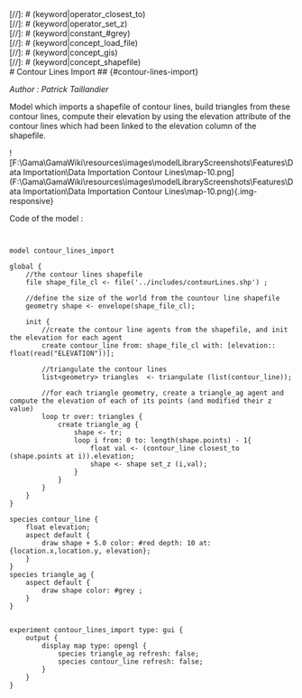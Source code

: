 [//]: # (keyword|operator_triangulate)
<div class='gama-keyword-style' id ='159_0_537_operator-triangulate'></div>
[//]: # (keyword|operator_closest_to)
<div class='gama-keyword-style' id ='159_1_222_operator-closest-to'></div>
[//]: # (keyword|operator_set_z)
<div class='gama-keyword-style' id ='159_2_475_operator-set-z'></div>
[//]: # (keyword|constant_#grey)
<div class='gama-keyword-style' id ='159_3_1233_constant--grey'></div>
[//]: # (keyword|concept_load_file)
<div class='gama-keyword-style' id ='159_4_65_concept-load-file'></div>
[//]: # (keyword|concept_gis)
<div class='gama-keyword-style' id ='159_5_45_concept-gis'></div>
[//]: # (keyword|concept_shapefile)
<div class='gama-keyword-style' id ='159_6_99_concept-shapefile'></div>
# Contour Lines Import ## {#contour-lines-import}


_Author : Patrick Taillandier_

Model which imports a shapefile of contour lines, build triangles from these contour lines, compute their elevation by using the elevation attribute of the contour lines which had been linked to the elevation column of the shapefile. 


![F:\Gama\GamaWiki\resources\images\modelLibraryScreenshots\Features\Data Importation\Data Importation Contour Lines\map-10.png](F:\Gama\GamaWiki\resources\images\modelLibraryScreenshots\Features\Data Importation\Data Importation Contour Lines\map-10.png){.img-responsive}

Code of the model : 

```


model contour_lines_import

global {
	//the contour lines shapefile
	file shape_file_cl <- file('../includes/contourLines.shp') ;
	
	//define the size of the world from the countour line shapefile
	geometry shape <- envelope(shape_file_cl);
	
	init {
		//create the contour line agents from the shapefile, and init the elevation for each agent
		create contour_line from: shape_file_cl with: [elevation:: float(read("ELEVATION"))];
		
		//triangulate the contour lines
		list<geometry> triangles  <- triangulate (list(contour_line));
		
		//for each triangle geometry, create a triangle_ag agent and compute the elevation of each of its points (and modified their z value)
		loop tr over: triangles {
			create triangle_ag {
				shape <- tr;
				loop i from: 0 to: length(shape.points) - 1{ 
					float val <- (contour_line closest_to (shape.points at i)).elevation;
					shape <- shape set_z (i,val);
				}
			}
		}	
	}
}

species contour_line {
	float elevation;
	aspect default {
		draw shape + 5.0 color: #red depth: 10 at: {location.x,location.y, elevation}; 
	}
}
species triangle_ag {
	aspect default {
		draw shape color: #grey ; 
	}
}


experiment contour_lines_import type: gui {
	output {
		display map type: opengl {
			species triangle_ag refresh: false;
			species contour_line refresh: false;
		}
	}
}
```